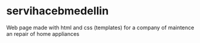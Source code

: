 # servihacebmedellin
Web page made with html and  css (templates) for a company of maintence an repair of  home appliances 

